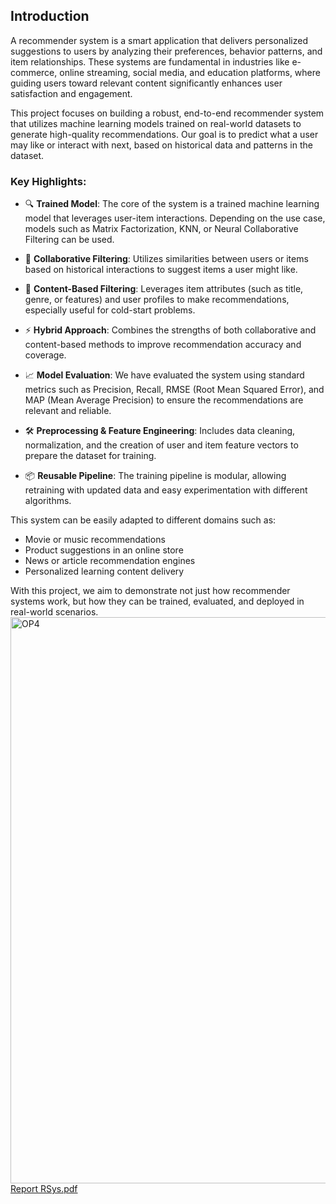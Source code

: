 ## Introduction

A recommender system is a smart application that delivers personalized suggestions to users by analyzing their preferences, behavior patterns, and item relationships. These systems are fundamental in industries like e-commerce, online streaming, social media, and education platforms, where guiding users toward relevant content significantly enhances user satisfaction and engagement.

This project focuses on building a robust, end-to-end recommender system that utilizes machine learning models trained on real-world datasets to generate high-quality recommendations. Our goal is to predict what a user may like or interact with next, based on historical data and patterns in the dataset.

### Key Highlights:

- 🔍 **Trained Model**: The core of the system is a trained machine learning model that leverages user-item interactions. Depending on the use case, models such as Matrix Factorization, KNN, or Neural Collaborative Filtering can be used.
  
- 🤝 **Collaborative Filtering**: Utilizes similarities between users or items based on historical interactions to suggest items a user might like.

- 🧠 **Content-Based Filtering**: Leverages item attributes (such as title, genre, or features) and user profiles to make recommendations, especially useful for cold-start problems.

- ⚡ **Hybrid Approach**: Combines the strengths of both collaborative and content-based methods to improve recommendation accuracy and coverage.

- 📈 **Model Evaluation**: We have evaluated the system using standard metrics such as Precision, Recall, RMSE (Root Mean Squared Error), and MAP (Mean Average Precision) to ensure the recommendations are relevant and reliable.

- 🛠️ **Preprocessing & Feature Engineering**: Includes data cleaning, normalization, and the creation of user and item feature vectors to prepare the dataset for training.

- 📦 **Reusable Pipeline**: The training pipeline is modular, allowing retraining with updated data and easy experimentation with different algorithms.

This system can be easily adapted to different domains such as:
- Movie or music recommendations
- Product suggestions in an online store
- News or article recommendation engines
- Personalized learning content delivery

With this project, we aim to demonstrate not just how recommender systems work, but how they can be trained, evaluated, and deployed in real-world scenarios.
<img width="906" alt="OP4" src="https://github.com/user-attachments/assets/520fd948-64ca-4d10-9689-7ff70e340647" />
[Report RSys.pdf](https://github.com/user-attachments/files/19679717/Report.RSys.pdf)


